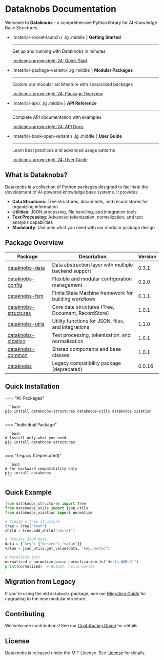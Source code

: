# Dataknobs Documentation

Welcome to **Dataknobs** - a comprehensive Python library for AI Knowledge Base Structures.

<div class="grid cards" markdown>

-   :material-rocket-launch:{ .lg .middle } __Getting Started__

    ---

    Get up and running with Dataknobs in minutes

    [:octicons-arrow-right-24: Quick Start](getting-started.md)

-   :material-package-variant:{ .lg .middle } __Modular Packages__

    ---

    Explore our modular architecture with specialized packages

    [:octicons-arrow-right-24: Package Overview](packages/index.md)

-   :material-api:{ .lg .middle } __API Reference__

    ---

    Complete API documentation with examples

    [:octicons-arrow-right-24: API Docs](api/index.md)

-   :material-book-open-variant:{ .lg .middle } __User Guide__

    ---

    Learn best practices and advanced usage patterns

    [:octicons-arrow-right-24: User Guide](user-guide/index.md)

</div>

## What is Dataknobs?

Dataknobs is a collection of Python packages designed to facilitate the development of AI-powered knowledge base systems. It provides:

- **Data Structures**: Tree structures, documents, and record stores for organizing information
- **Utilities**: JSON processing, file handling, and integration tools
- **Text Processing**: Advanced tokenization, normalization, and text analysis capabilities
- **Modularity**: Use only what you need with our modular package design

## Package Overview

| Package | Description | Version |
|---------|-------------|---------|
| [dataknobs-data](packages/data/index.md) | Data abstraction layer with multiple backend support | 0.3.1 |
| [dataknobs-config](packages/config/index.md) | Flexible and modular configuration management | 0.2.0 |
| [dataknobs-fsm](packages/fsm/index.md) | Finite State Machine framework for building workflows | 0.1.1 |
| [dataknobs-structures](packages/structures/index.md) | Core data structures (Tree, Document, RecordStore) | 1.0.1 |
| [dataknobs-utils](packages/utils/index.md) | Utility functions for JSON, files, and integrations | 1.1.0 |
| [dataknobs-xization](packages/xization/index.md) | Text processing, tokenization, and normalization | 1.0.1 |
| [dataknobs-common](packages/common/index.md) | Shared components and base classes | 1.0.1 |
| [dataknobs](packages/legacy/index.md) | Legacy compatibility package (deprecated) | 0.0.16 |

## Quick Installation

=== "All Packages"

    ```bash
    pip install dataknobs-structures dataknobs-utils dataknobs-xization
    ```

=== "Individual Package"

    ```bash
    # Install only what you need
    pip install dataknobs-structures
    ```

=== "Legacy (Deprecated)"

    ```bash
    # For backward compatibility only
    pip install dataknobs
    ```

## Quick Example

```python
from dataknobs_structures import Tree
from dataknobs_utils import json_utils
from dataknobs_xization import normalize

# Create a tree structure
tree = Tree("root")
child = tree.add_child("child1")

# Process JSON data
data = {"key": {"nested": "value"}}
value = json_utils.get_value(data, "key.nested")

# Normalize text
normalized = normalize.basic_normalization_fn("Hello WORLD!")
print(normalized)  # Output: hello world!
```

## Migration from Legacy

If you're using the old `dataknobs` package, see our [Migration Guide](migration-guide.md) for upgrading to the new modular structure.

## Contributing

We welcome contributions! See our [Contributing Guide](development/contributing.md) for details.

## License

Dataknobs is released under the MIT License. See [License](license.md) for details.
